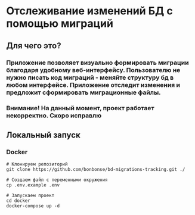 # Отслеживание изменений БД с помощью миграций
## Для чего это? 
### Приложение позволяет визуально формировать миграции благодаря удобному веб-интерфейсу. Пользователю не нужно писать код миграций - меняйте структуру бд в любом интерфейсе. Приложение отследит изменения и предложит сформировать миграционные файлы.

### Внимание! На данный момент, проект работает некорректно. Скоро исправлю

## Локальный запуск

### Docker
```shell
# Клонируем репозиторий
git clone https://github.com/bonbonse/bd-migrations-tracking.git ./

# Создаем файл с переменными окружения
cp .env.example .env

# Запускаем проект 
cd docker
docker-compose up -d
```

